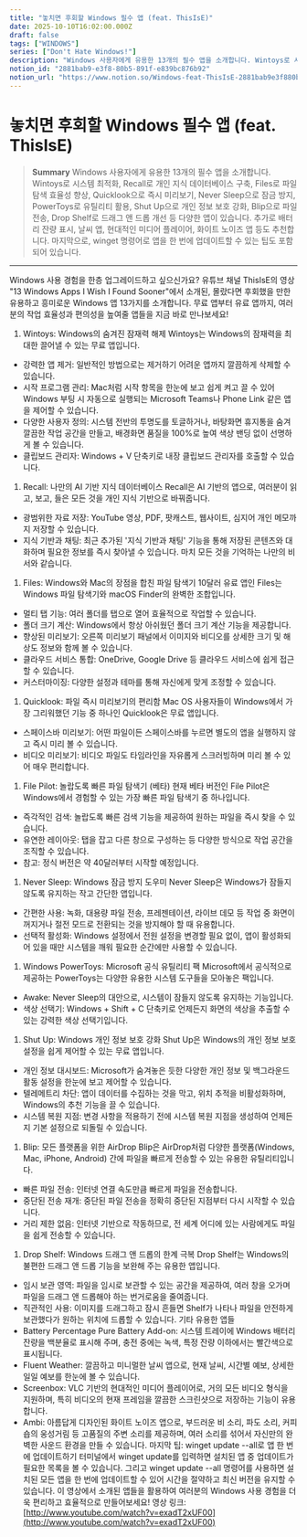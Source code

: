 ```yaml
---
title: "놓치면 후회할 Windows 필수 앱 (feat. ThisIsE)"
date: 2025-10-10T16:02:00.000Z
draft: false
tags: ["WINDOWS"]
series: ["Don't Hate Windows!"]
description: "Windows 사용자에게 유용한 13개의 필수 앱을 소개합니다. Wintoys로 시스템 최적화, Recall로 개인 지식 데이터베이스 구축, Files로 파일 탐색 효율성 향상, Quicklook으로 즉시 미리보기, Never Sleep으로 잠금 방지, PowerToys로 유틸리티 활용, Shut Up으로 개인 정보 보호 강화, Blip으로 파일 전송, Drop Shelf로 드래그 앤 드롭 개선 등 다양한 앱이 있습니다. 추가로 배터리 잔량 표시, 날씨 앱, 현대적인 미디어 플레이어, 화이트 노이즈 앱 등도 추천합니다. 마지막으로, winget 명령어로 앱을 한 번에 업데이트할 수 있는 팁도 포함되어 있습니다."
notion_id: "2881bab9-e3f8-80b5-891f-e839bc876b92"
notion_url: "https://www.notion.so/Windows-feat-ThisIsE-2881bab9e3f880b5891fe839bc876b92"
---
```


# 놓치면 후회할 Windows 필수 앱 (feat. ThisIsE)

> **Summary**
> Windows 사용자에게 유용한 13개의 필수 앱을 소개합니다. Wintoys로 시스템 최적화, Recall로 개인 지식 데이터베이스 구축, Files로 파일 탐색 효율성 향상, Quicklook으로 즉시 미리보기, Never Sleep으로 잠금 방지, PowerToys로 유틸리티 활용, Shut Up으로 개인 정보 보호 강화, Blip으로 파일 전송, Drop Shelf로 드래그 앤 드롭 개선 등 다양한 앱이 있습니다. 추가로 배터리 잔량 표시, 날씨 앱, 현대적인 미디어 플레이어, 화이트 노이즈 앱 등도 추천합니다. 마지막으로, winget 명령어로 앱을 한 번에 업데이트할 수 있는 팁도 포함되어 있습니다.

---


Windows 사용 경험을 한층 업그레이드하고 싶으신가요? 유튜브 채널 ThisIsE의 영상 "13 Windows Apps I Wish I Found Sooner"에서 소개된, 몰랐다면 후회했을 만한 유용하고 흥미로운 Windows 앱 13가지를 소개합니다. 무료 앱부터 유료 앱까지, 여러분의 작업 효율성과 편의성을 높여줄 앱들을 지금 바로 만나보세요!

1. Wintoys: Windows의 숨겨진 잠재력 해제
Wintoys는 Windows의 잠재력을 최대한 끌어낼 수 있는 무료 앱입니다.
- 강력한 앱 제거: 일반적인 방법으로는 제거하기 어려운 앱까지 깔끔하게 삭제할 수 있습니다.
- 시작 프로그램 관리: Mac처럼 시작 항목을 한눈에 보고 쉽게 켜고 끌 수 있어 Windows 부팅 시 자동으로 실행되는 Microsoft Teams나 Phone Link 같은 앱을 제어할 수 있습니다.
- 다양한 사용자 정의: 시스템 전반의 투명도를 토글하거나, 바탕화면 휴지통을 숨겨 깔끔한 작업 공간을 만들고, 배경화면 품질을 100%로 높여 색상 밴딩 없이 선명하게 볼 수 있습니다.
- 클립보드 관리자: Windows + V 단축키로 내장 클립보드 관리자를 호출할 수 있습니다.
1. Recall: 나만의 AI 기반 지식 데이터베이스
Recall은 AI 기반의 앱으로, 여러분이 읽고, 보고, 들은 모든 것을 개인 지식 기반으로 바꿔줍니다.
- 광범위한 자료 저장: YouTube 영상, PDF, 팟캐스트, 웹사이트, 심지어 개인 메모까지 저장할 수 있습니다.
- 지식 기반과 채팅: 최근 추가된 '지식 기반과 채팅' 기능을 통해 저장된 콘텐츠와 대화하며 필요한 정보를 즉시 찾아낼 수 있습니다. 마치 모든 것을 기억하는 나만의 비서와 같습니다.
1. Files: Windows와 Mac의 장점을 합친 파일 탐색기
10달러 유료 앱인 Files는 Windows 파일 탐색기와 macOS Finder의 완벽한 조합입니다.
- 멀티 탭 기능: 여러 폴더를 탭으로 열어 효율적으로 작업할 수 있습니다.
- 폴더 크기 계산: Windows에서 항상 아쉬웠던 폴더 크기 계산 기능을 제공합니다.
- 향상된 미리보기: 오른쪽 미리보기 패널에서 이미지와 비디오를 상세한 크기 및 해상도 정보와 함께 볼 수 있습니다.
- 클라우드 서비스 통합: OneDrive, Google Drive 등 클라우드 서비스에 쉽게 접근할 수 있습니다.
- 커스터마이징: 다양한 설정과 테마를 통해 자신에게 맞게 조정할 수 있습니다.
1. Quicklook: 파일 즉시 미리보기의 편리함
Mac OS 사용자들이 Windows에서 가장 그리워했던 기능 중 하나인 Quicklook은 무료 앱입니다.
- 스페이스바 미리보기: 어떤 파일이든 스페이스바를 누르면 별도의 앱을 실행하지 않고 즉시 미리 볼 수 있습니다.
- 비디오 미리보기: 비디오 파일도 타임라인을 자유롭게 스크러빙하며 미리 볼 수 있어 매우 편리합니다.
1. File Pilot: 놀랍도록 빠른 파일 탐색기 (베타)
현재 베타 버전인 File Pilot은 Windows에서 경험할 수 있는 가장 빠른 파일 탐색기 중 하나입니다.
- 즉각적인 검색: 놀랍도록 빠른 검색 기능을 제공하여 원하는 파일을 즉시 찾을 수 있습니다.
- 유연한 레이아웃: 탭을 잡고 다른 창으로 구성하는 등 다양한 방식으로 작업 공간을 조직할 수 있습니다.
- 참고: 정식 버전은 약 40달러부터 시작할 예정입니다.
1. Never Sleep: Windows 잠금 방지 도우미
Never Sleep은 Windows가 잠들지 않도록 유지하는 작고 간단한 앱입니다.
- 간편한 사용: 녹화, 대용량 파일 전송, 프레젠테이션, 라이브 데모 등 작업 중 화면이 꺼지거나 절전 모드로 전환되는 것을 방지해야 할 때 유용합니다.
- 선택적 활성화: Windows 설정에서 전원 설정을 변경할 필요 없이, 앱이 활성화되어 있을 때만 시스템을 깨워 필요한 순간에만 사용할 수 있습니다.
1. Windows PowerToys: Microsoft 공식 유틸리티 팩
Microsoft에서 공식적으로 제공하는 PowerToys는 다양한 유용한 시스템 도구들을 모아놓은 팩입니다.
- Awake: Never Sleep의 대안으로, 시스템이 잠들지 않도록 유지하는 기능입니다.
- 색상 선택기: Windows + Shift + C 단축키로 언제든지 화면의 색상을 추출할 수 있는 강력한 색상 선택기입니다.
1. Shut Up: Windows 개인 정보 보호 강화
Shut Up은 Windows의 개인 정보 보호 설정을 쉽게 제어할 수 있는 무료 앱입니다.
- 개인 정보 대시보드: Microsoft가 숨겨놓은 듯한 다양한 개인 정보 및 백그라운드 활동 설정을 한눈에 보고 제어할 수 있습니다.
- 텔레메트리 차단: 앱이 데이터를 수집하는 것을 막고, 위치 추적을 비활성화하며, Windows의 추천 기능을 끌 수 있습니다.
- 시스템 복원 지점: 변경 사항을 적용하기 전에 시스템 복원 지점을 생성하여 언제든지 기본 설정으로 되돌릴 수 있습니다.
1. Blip: 모든 플랫폼을 위한 AirDrop
Blip은 AirDrop처럼 다양한 플랫폼(Windows, Mac, iPhone, Android) 간에 파일을 빠르게 전송할 수 있는 유용한 유틸리티입니다.
- 빠른 파일 전송: 인터넷 연결 속도만큼 빠르게 파일을 전송합니다.
- 중단된 전송 재개: 중단된 파일 전송을 정확히 중단된 지점부터 다시 시작할 수 있습니다.
- 거리 제한 없음: 인터넷 기반으로 작동하므로, 전 세계 어디에 있는 사람에게도 파일을 쉽게 전송할 수 있습니다.
1. Drop Shelf: Windows 드래그 앤 드롭의 한계 극복
Drop Shelf는 Windows의 불편한 드래그 앤 드롭 기능을 보완해 주는 유용한 앱입니다.
- 임시 보관 영역: 파일을 임시로 보관할 수 있는 공간을 제공하여, 여러 창을 오가며 파일을 드래그 앤 드롭해야 하는 번거로움을 줄여줍니다.
- 직관적인 사용: 이미지를 드래그하고 잠시 흔들면 Shelf가 나타나 파일을 안전하게 보관했다가 원하는 위치에 드롭할 수 있습니다.
기타 유용한 앱들
- Battery Percentage Pure Battery Add-on: 시스템 트레이에 Windows 배터리 잔량을 백분율로 표시해 주며, 충전 중에는 녹색, 특정 잔량 이하에서는 빨간색으로 표시됩니다.
- Fluent Weather: 깔끔하고 미니멀한 날씨 앱으로, 현재 날씨, 시간별 예보, 상세한 일일 예보를 한눈에 볼 수 있습니다.
- Screenbox: VLC 기반의 현대적인 미디어 플레이어로, 거의 모든 비디오 형식을 지원하며, 특히 비디오의 현재 프레임을 깔끔한 스크린샷으로 저장하는 기능이 유용합니다.
- Ambi: 아름답게 디자인된 화이트 노이즈 앱으로, 부드러운 비 소리, 파도 소리, 커피숍의 웅성거림 등 고품질의 주변 소리를 제공하며, 여러 소리를 섞어서 자신만의 완벽한 사운드 환경을 만들 수 있습니다.
마지막 팁: winget update --all로 앱 한 번에 업데이트하기
터미널에서 winget update를 입력하면 설치된 앱 중 업데이트가 필요한 목록을 볼 수 있습니다. 그리고 winget update --all 명령어를 사용하면 설치된 모든 앱을 한 번에 업데이트할 수 있어 시간을 절약하고 최신 버전을 유지할 수 있습니다.
이 영상에서 소개된 앱들을 활용하여 여러분의 Windows 사용 경험을 더욱 편리하고 효율적으로 만들어보세요!
영상 링크: [http://www.youtube.com/watch?v=exadT2xUF00](http://www.youtube.com/watch?v=exadT2xUF00)
